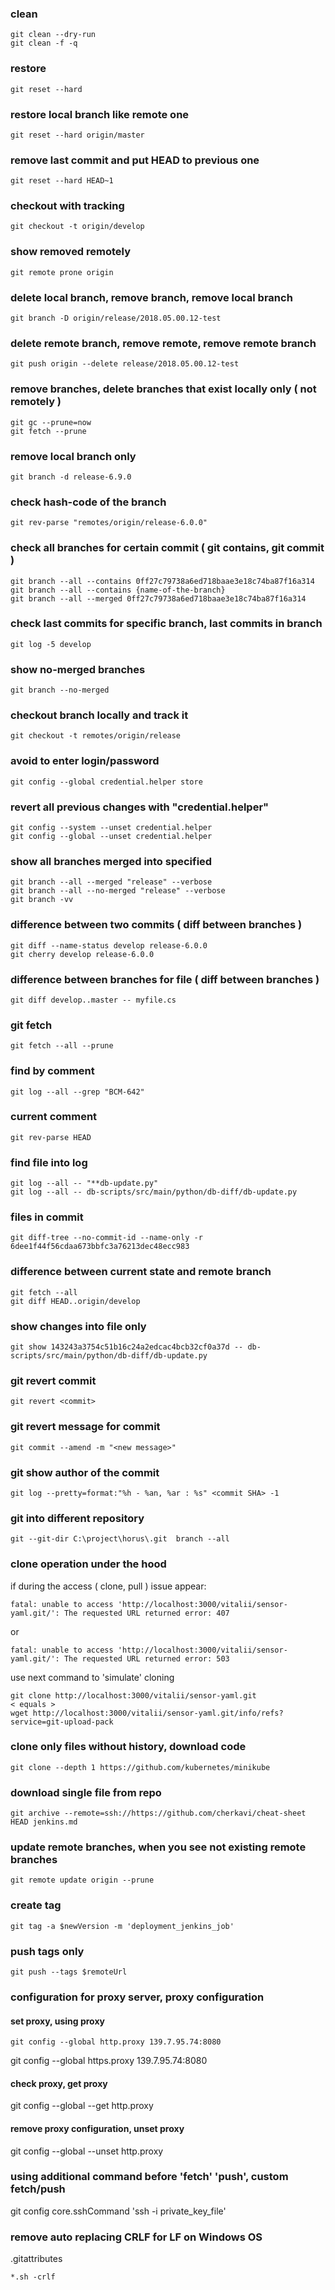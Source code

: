 ### clean 
```
git clean --dry-run
git clean -f -q
```

### restore
```
git reset --hard
```

### restore local branch like remote one
```
git reset --hard origin/master
```

### remove last commit and put HEAD to previous one
```
git reset --hard HEAD~1
```

### checkout with tracking
```
git checkout -t origin/develop
```

### show removed remotely
```
git remote prone origin
```

### delete local branch, remove branch, remove local branch
```
git branch -D origin/release/2018.05.00.12-test
```

### delete remote branch, remove remote, remove remote branch
```
git push origin --delete release/2018.05.00.12-test
```

### remove branches, delete branches that exist locally only ( not remotely )
```
git gc --prune=now
git fetch --prune
```

### remove local branch only
```
git branch -d release-6.9.0
```

### check hash-code of the branch
```
git rev-parse "remotes/origin/release-6.0.0"
```

### check all branches for certain commit ( git contains, git commit )
```
git branch --all --contains 0ff27c79738a6ed718baae3e18c74ba87f16a314
git branch --all --contains {name-of-the-branch}
git branch --all --merged 0ff27c79738a6ed718baae3e18c74ba87f16a314
```

### check last commits for specific branch, last commits in branch
```
git log -5 develop
```

### show no-merged branches
```
git branch --no-merged
```

### checkout branch locally and track it
```
git checkout -t remotes/origin/release
```

### avoid to enter login/password
```
git config --global credential.helper store
```

### revert all previous changes with "credential.helper"
```
git config --system --unset credential.helper
git config --global --unset credential.helper
```

### show all branches merged into specified
```
git branch --all --merged "release" --verbose
git branch --all --no-merged "release" --verbose
git branch -vv
```

### difference between two commits ( diff between branches )
```
git diff --name-status develop release-6.0.0
git cherry develop release-6.0.0
```

### difference between branches for file ( diff between branches )
```
git diff develop..master -- myfile.cs
```

### git fetch
```
git fetch --all --prune
```

### find by comment
```
git log --all --grep "BCM-642"
```

### current comment
```
git rev-parse HEAD
```

### find file into log
```
git log --all -- "**db-update.py"
git log --all -- db-scripts/src/main/python/db-diff/db-update.py
```

### files in commit
```
git diff-tree --no-commit-id --name-only -r 6dee1f44f56cdaa673bbfc3a76213dec48ecc983
```

### difference between current state and remote branch
```
git fetch --all
git diff HEAD..origin/develop
```

### show changes into file only
```
git show 143243a3754c51b16c24a2edcac4bcb32cf0a37d -- db-scripts/src/main/python/db-diff/db-update.py
```

### git revert commit
```
git revert <commit>
```

### git revert message for commit
```
git commit --amend -m "<new message>"
```

### git show author of the commit
```
git log --pretty=format:"%h - %an, %ar : %s" <commit SHA> -1
```

### git into different repository
```
git --git-dir C:\project\horus\.git  branch --all
```

### clone operation under the hood
if during the access ( clone, pull ) issue appear:
```
fatal: unable to access 'http://localhost:3000/vitalii/sensor-yaml.git/': The requested URL returned error: 407
```
or
```
fatal: unable to access 'http://localhost:3000/vitalii/sensor-yaml.git/': The requested URL returned error: 503
```
use next command to 'simulate' cloning
```
git clone http://localhost:3000/vitalii/sensor-yaml.git
< equals >
wget http://localhost:3000/vitalii/sensor-yaml.git/info/refs?service=git-upload-pack
```




### clone only files without history, download code
```
git clone --depth 1 https://github.com/kubernetes/minikube
```

### download single file from repo
```
git archive --remote=ssh://https://github.com/cherkavi/cheat-sheet HEAD jenkins.md
```

### update remote branches, when you see not existing remote branches
```
git remote update origin --prune
```

### create tag 
```
git tag -a $newVersion -m 'deployment_jenkins_job' 
```

### push tags only 
```
git push --tags $remoteUrl
```

### configuration for proxy server, proxy configuration
#### set proxy, using proxy
```
git config --global http.proxy 139.7.95.74:8080
```
git config --global https.proxy 139.7.95.74:8080
#### check proxy, get proxy
git config --global --get http.proxy
#### remove proxy configuration, unset proxy
git config --global --unset http.proxy

### using additional command before 'fetch' 'push', custom fetch/push
git config core.sshCommand 'ssh -i private_key_file'

### remove auto replacing CRLF for LF on Windows OS
.gitattributes
```
*.sh -crlf
```
